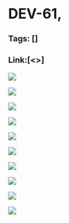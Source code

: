 # DEV-61,
### Tags: []
### Link:[<>]

![](../images/DEV-61/DEV-61-A1.png)

![](../images/DEV-61/DEV-61-A2.png)

![](../images/DEV-61/DEV-61-A3.png)

![](../images/DEV-61/DEV-61-A4.png)

![](../images/DEV-61/DEV-61-A5.png)

![](../images/DEV-61/DEV-61-A6.png)

![](../images/DEV-61/DEV-61-A7.png)

![](../images/DEV-61/DEV-61-A8.png)

![](../images/DEV-61/DEV-61-A9.png)

![](../images/DEV-61/DEV-61-A10.png)

